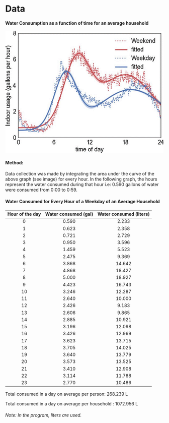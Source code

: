 # Data 

#### Water Consumption as a function of time for an average household
![alt text](https://github.com/Elfelsoufim/term_project_360420_w2019-section2-elfelsoufi-stefanov/blob/master/data/image.gif "image")

#### Method:
Data collection was made by integrating the area under the curve of the above graph  (see image) for every hour. In the following graph, the hours represent the water consumed during that hour i.e: 0.590 gallons of water were consumed from 0:00 to 0:59. 

#### Water Consumed for Every Hour of a Weekday of an Average Household

Hour of the day | Water consumed (gal) | Water consumed (liters) 
:---: | :---: | :---:
0 |	0.590 |	2.233
1 |	0.623 |	2.358
2 |	0.721 |	2.729
3 |	0.950 |	3.596
4 |	1.459 |	5.523
5 |	2.475 |	9.369
6 |	3.868 |	14.642
7 |	4.868 |	18.427
8 |	5.000 |	18.927
9 |	4.423 |	16.743
10 | 3.246 | 12.287
11 | 2.640 | 10.000
12 | 2.426 | 9.183
13 | 2.606 | 9.865
14 | 2.885 | 10.921
15 | 3.196 | 12.098
16 | 3.426 | 12.969
17 | 3.623 | 13.715
18 | 3.705 | 14.025
19 | 3.640 | 13.779
20 | 3.573 | 13.525
21 | 3.410 | 12.908
22 | 3.114 | 11.788
23 | 2.770 | 10.486


Total consumed in a day on average per person: 268.239 L

Total consumed in a day on average per household : 1072.956 L

###### Note: In the program, liters are used.